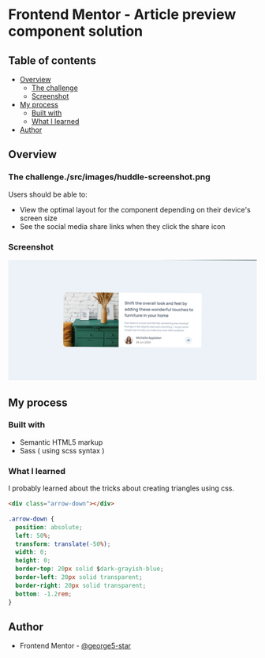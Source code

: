 # Frontend Mentor - Article preview component solution

## Table of contents

- [Overview](#overview)
  - [The challenge](#the-challenge)
  - [Screenshot](#screenshot)
- [My process](#my-process)
  - [Built with](#built-with)
  - [What I learned](#what-i-learned)
- [Author](#author)

## Overview

### The challenge./src/images/huddle-screenshot.png

Users should be able to:

- View the optimal layout for the component depending on their device's screen size
- See the social media share links when they click the share icon

### Screenshot

![](./src/Frontend%20Mentor%20_%20Article%20preview%20component.png)

## My process

### Built with

- Semantic HTML5 markup
- Sass ( using scss syntax )

### What I learned

I probably learned about the tricks about creating triangles using css.

```html
<div class="arrow-down"></div>
```

```css
.arrow-down {
  position: absolute;
  left: 50%;
  transform: translate(-50%);
  width: 0;
  height: 0;
  border-top: 20px solid $dark-grayish-blue;
  border-left: 20px solid transparent;
  border-right: 20px solid transparent;
  bottom: -1.2rem;
}
```

## Author

- Frontend Mentor - [@george5-star](https://www.frontendmentor.io/profile/george5-star)
